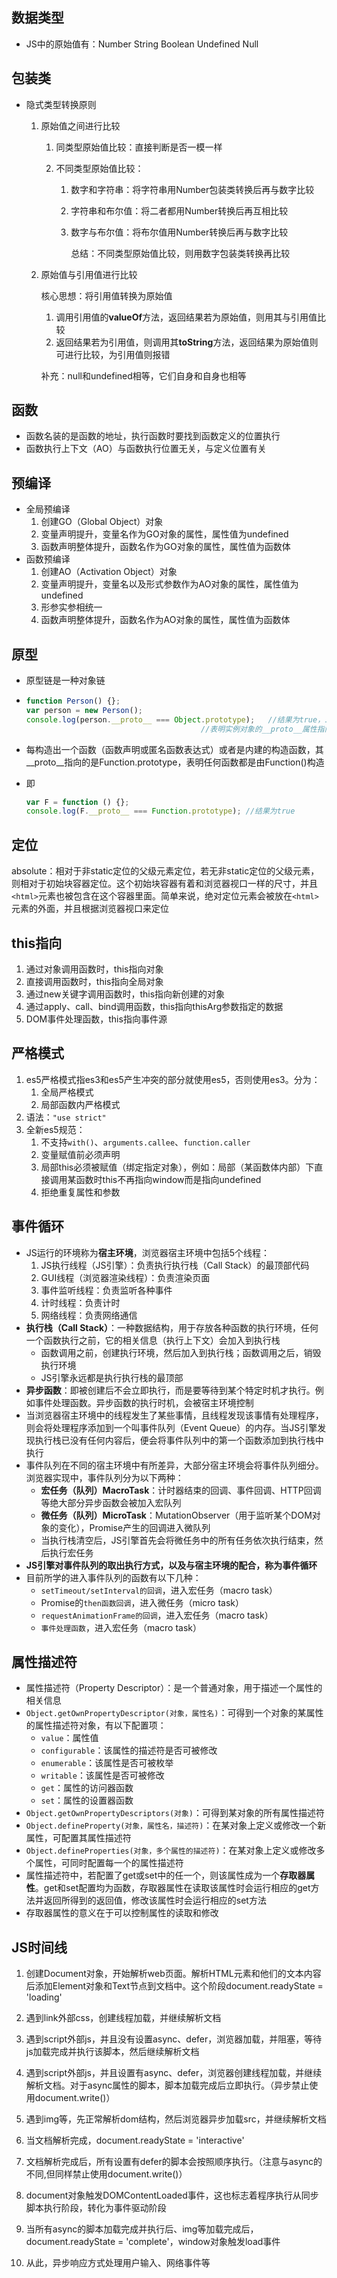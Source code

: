 ## 数据类型

- JS中的原始值有：Number	String	Boolean	Undefined	Null

## 包装类

- 隐式类型转换原则

  1. 原始值之间进行比较

     1. 同类型原始值比较：直接判断是否一模一样

     2. 不同类型原始值比较：

        1. 数字和字符串：将字符串用Number包装类转换后再与数字比较

        2. 字符串和布尔值：将二者都用Number转换后再互相比较

        3. 数字与布尔值：将布尔值用Number转换后再与数字比较

           总结：不同类型原始值比较，则用数字包装类转换再比较

  1. 原始值与引用值进行比较

     核心思想：将引用值转换为原始值

     1. 调用引用值的**valueOf**方法，返回结果若为原始值，则用其与引用值比较
     2. 返回结果若为引用值，则调用其**toString**方法，返回结果为原始值则可进行比较，为引用值则报错

     补充：null和undefined相等，它们自身和自身也相等

## 函数

- 函数名装的是函数的地址，执行函数时要找到函数定义的位置执行
- 函数执行上下文（AO）与函数执行位置无关，与定义位置有关

## 预编译

- 全局预编译
  1. 创建GO（Global Object）对象
  2. 变量声明提升，变量名作为GO对象的属性，属性值为undefined
  3. 函数声明整体提升，函数名作为GO对象的属性，属性值为函数体
- 函数预编译
  1. 创建AO（Activation Object）对象
  2. 变量声明提升，变量名以及形式参数作为AO对象的属性，属性值为undefined
  3. 形参实参相统一
  4. 函数声明整体提升，函数名作为AO对象的属性，属性值为函数体

## 原型

- 原型链是一种对象链

- ```javascript
  function Person() {};
  var person = new Person();
  console.log(person.__proto__ === Object.prototype);	//结果为true，二者为同一个对象
  										 //表明实例对象的__proto__属性指向的是构造其的构造函数的prototype（对象）
  ```

- 每构造出一个函数（函数声明或匿名函数表达式）或者是内建的构造函数，其\_\_proto\_\_指向的是Function.prototype，表明任何函数都是由Function()构造

- 即

  ```javascript
  var F = function () {};
  console.log(F.__proto__ === Function.prototype); //结果为true
  ```

## 定位

absolute：相对于非static定位的父级元素定位，若无非static定位的父级元素，则相对于初始块容器定位。这个初始块容器有着和浏览器视口一样的尺寸，并且`<html>`元素也被包含在这个容器里面。简单来说，绝对定位元素会被放在`<html>`元素的外面，并且根据浏览器视口来定位

## this指向

1. 通过对象调用函数时，this指向对象
2. 直接调用函数时，this指向全局对象
3. 通过new关键字调用函数时，this指向新创建的对象
4. 通过apply、call、bind调用函数，this指向thisArg参数指定的数据
5. DOM事件处理函数，this指向事件源

## 严格模式

1. es5严格模式指es3和es5产生冲突的部分就使用es5，否则使用es3。分为：
   1. 全局严格模式
   2. 局部函数内严格模式
2. 语法：`"use strict"`
3. 全新es5规范：
   1. 不支持`with()`、`arguments.callee`、`function.caller`
   2. 变量赋值前必须声明
   3. 局部this必须被赋值（绑定指定对象），例如：局部（某函数体内部）下直接调用某函数时this不再指向window而是指向undefined
   4. 拒绝重复属性和参数

## 事件循环

- JS运行的环境称为**宿主环境**，浏览器宿主环境中包括5个线程：
  1. JS执行线程（JS引擎）：负责执行执行栈（Call Stack）的最顶部代码
  2. GUI线程（浏览器渲染线程）：负责渲染页面
  3. 事件监听线程：负责监听各种事件
  4. 计时线程：负责计时
  5. 网络线程：负责网络通信
- **执行栈（Call Stack）**：一种数据结构，用于存放各种函数的执行环境，任何一个函数执行之前，它的相关信息（执行上下文）会加入到执行栈
  - 函数调用之前，创建执行环境，然后加入到执行栈；函数调用之后，销毁执行环境
  - JS引擎永远都是执行执行栈的最顶部
- **异步函数**：即被创建后不会立即执行，而是要等待到某个特定时机才执行。例如事件处理函数。异步函数的执行时机，会被宿主环境控制
- 当浏览器宿主环境中的线程发生了某些事情，且线程发现该事情有处理程序，则会将处理程序添加到一个叫事件队列（Event Queue）的内存。当JS引擎发现执行栈已没有任何内容后，便会将事件队列中的第一个函数添加到执行栈中执行
- 事件队列在不同的宿主环境中有所差异，大部分宿主环境会将事件队列细分。浏览器实现中，事件队列分为以下两种：
  - **宏任务（队列）MacroTask**：计时器结束的回调、事件回调、HTTP回调等绝大部分异步函数会被加入宏队列
  - **微任务（队列）MicroTask**：MutationObserver（用于监听某个DOM对象的变化），Promise产生的回调进入微队列
  - 当执行栈清空后，JS引擎首先会将微任务中的所有任务依次执行结束，然后执行宏任务
- **JS引擎对事件队列的取出执行方式，以及与宿主环境的配合，称为事件循环**
- 目前所学的进入事件队列的函数有以下几种：
  - `setTimeout/setInterval的回调`，进入宏任务（macro task）
  - Promise的`then函数回调`，进入微任务（micro task）
  - `requestAnimationFrame的回调`，进入宏任务（macro task）
  - `事件处理函数`，进入宏任务（macro task）

## 属性描述符

- 属性描述符（Property Descriptor）：是一个普通对象，用于描述一个属性的相关信息
- `Object.getOwnPropertyDescriptor(对象，属性名)`：可得到一个对象的某属性的属性描述符对象，有以下配置项：
  - `value`：属性值
  - `configurable`：该属性的描述符是否可被修改
  - `enumerable`：该属性是否可被枚举
  - `writable`：该属性是否可被修改
  - `get`：属性的访问器函数
  - `set`：属性的设置器函数
- `Object.getOwnPropertyDescriptors(对象)`：可得到某对象的所有属性描述符
- `Object.defineProperty(对象，属性名，描述符)`：在某对象上定义或修改一个新属性，可配置其属性描述符
- `Object.defineProperties(对象，多个属性的描述符)`：在某对象上定义或修改多个属性，可同时配置每一个的属性描述符
- 属性描述符中，若配置了get或set中的任一个，则该属性成为一个**存取器属性**。get和set配置均为函数，存取器属性在读取该属性时会运行相应的get方法并返回所得到的返回值，修改该属性时会运行相应的set方法
- 存取器属性的意义在于可以控制属性的读取和修改

## JS时间线

1. 创建Document对象，开始解析web页面。解析HTML元素和他们的文本内容后添加Element对象和Text节点到文档中。这个阶段document.readyState = 'loading'

2. 遇到link外部css，创建线程加载，并继续解析文档

3. 遇到script外部js，并且没有设置async、defer，浏览器加载，并阻塞，等待js加载完成并执行该脚本，然后继续解析文档

4. 遇到script外部js，并且设置有async、defer，浏览器创建线程加载，并继续解析文档。对于async属性的脚本，脚本加载完成后立即执行。（异步禁止使用document.write()）

5. 遇到img等，先正常解析dom结构，然后浏览器异步加载src，并继续解析文档

6. 当文档解析完成，document.readyState = 'interactive'

7. 文档解析完成后，所有设置有defer的脚本会按照顺序执行。（注意与async的不同,但同样禁止使用document.write()）

8. document对象触发DOMContentLoaded事件，这也标志着程序执行从同步脚本执行阶段，转化为事件驱动阶段

9. 当所有async的脚本加载完成并执行后、img等加载完成后，document.readyState = 'complete'，window对象触发load事件

10. 从此，异步响应方式处理用户输入、网络事件等
